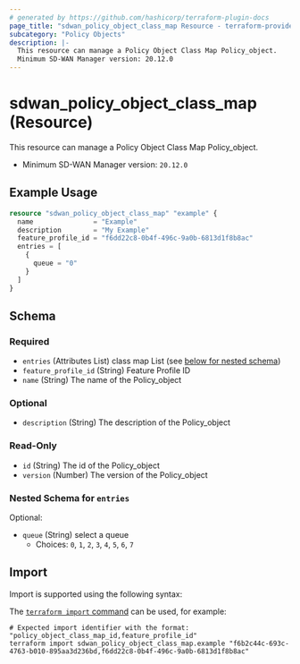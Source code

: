 ```yaml
---
# generated by https://github.com/hashicorp/terraform-plugin-docs
page_title: "sdwan_policy_object_class_map Resource - terraform-provider-sdwan"
subcategory: "Policy Objects"
description: |-
  This resource can manage a Policy Object Class Map Policy_object.
  Minimum SD-WAN Manager version: 20.12.0
---
```


# sdwan_policy_object_class_map (Resource)

This resource can manage a Policy Object Class Map Policy_object.
  - Minimum SD-WAN Manager version: `20.12.0`

## Example Usage

```terraform
resource "sdwan_policy_object_class_map" "example" {
  name               = "Example"
  description        = "My Example"
  feature_profile_id = "f6dd22c8-0b4f-496c-9a0b-6813d1f8b8ac"
  entries = [
    {
      queue = "0"
    }
  ]
}
```

<!-- schema generated by tfplugindocs -->
## Schema

### Required

- `entries` (Attributes List) class map List (see [below for nested schema](#nestedatt--entries))
- `feature_profile_id` (String) Feature Profile ID
- `name` (String) The name of the Policy_object

### Optional

- `description` (String) The description of the Policy_object

### Read-Only

- `id` (String) The id of the Policy_object
- `version` (Number) The version of the Policy_object

<a id="nestedatt--entries"></a>
### Nested Schema for `entries`

Optional:

- `queue` (String) select a queue
  - Choices: `0`, `1`, `2`, `3`, `4`, `5`, `6`, `7`

## Import

Import is supported using the following syntax:

The [`terraform import` command](https://developer.hashicorp.com/terraform/cli/commands/import) can be used, for example:

```shell
# Expected import identifier with the format: "policy_object_class_map_id,feature_profile_id"
terraform import sdwan_policy_object_class_map.example "f6b2c44c-693c-4763-b010-895aa3d236bd,f6dd22c8-0b4f-496c-9a0b-6813d1f8b8ac"
```
